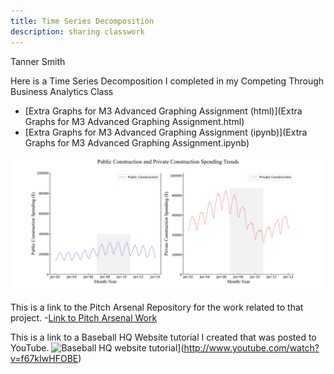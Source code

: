 ```yaml
---
title: Time Series Decomposition
description: sharing classwork
---
```


Tanner Smith

Here is a Time Series Decomposition I completed in my Competing Through Business Analytics Class
- [Extra Graphs for M3 Advanced Graphing Assignment (html)](Extra Graphs for M3 Advanced Graphing Assignment.html)
- [Extra Graphs for M3 Advanced Graphing Assignment (ipynb)](Extra Graphs for M3 Advanced Graphing Assignment.ipynb)

![Example graph in Time Decomposition Assignment](pictures/PublicvPrivateConst.jpg)

This is a link to the Pitch Arsenal Repository for the work related to that project.
-[Link to Pitch Arsenal Work](https://github.com/TJSWLWM/TJSWLWM.github.io/tree/main/PitchArsenals)

This is a link to a Baseball HQ Website tutorial I created that was posted to YouTube.
![Baseball HQ website tutorial](https://img.youtube.com/v1/f67kIwHFOBE/0.jpeg)](http://www.youtube.com/watch?v=f67kIwHFOBE)
